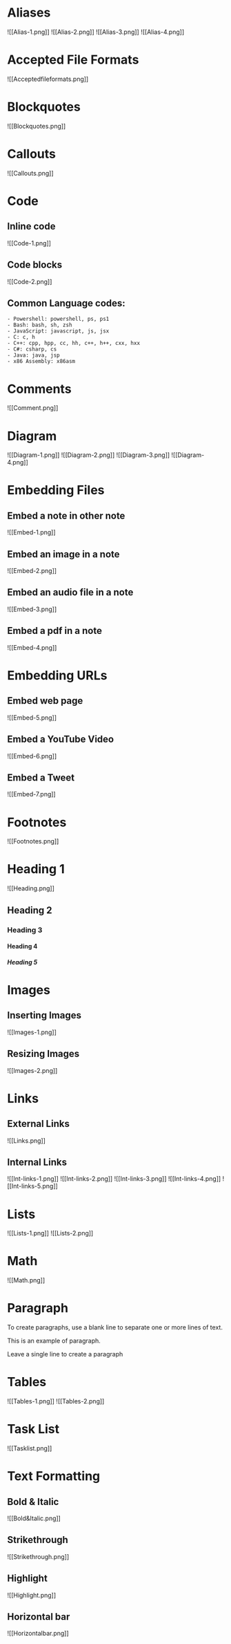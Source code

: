 # Aliases
![[Alias-1.png]]
![[Alias-2.png]]
![[Alias-3.png]]
![[Alias-4.png]]
# Accepted File Formats
![[Acceptedfileformats.png]]
# Blockquotes
![[Blockquotes.png]]

# Callouts
![[Callouts.png]]


# Code 
## Inline code
![[Code-1.png]]

## Code blocks
![[Code-2.png]]

## Common Language codes:
```- Python- python, py, gyp
- Powershell: powershell, ps, ps1
- Bash: bash, sh, zsh
- JavaScript: javascript, js, jsx
- C: c, h
- C++: cpp, hpp, cc, hh, c++, h++, cxx, hxx
- C#: csharp, cs
- Java: java, jsp
- x86 Assembly: x86asm
```

# Comments
![[Comment.png]]

# Diagram

![[Diagram-1.png]]
![[Diagram-2.png]]
![[Diagram-3.png]]
![[Diagram-4.png]]


# Embedding Files

## Embed a note in other note
![[Embed-1.png]]
## Embed an image in a note
![[Embed-2.png]]
## Embed an audio file in a note
![[Embed-3.png]]
## Embed a pdf in a note
![[Embed-4.png]]


# Embedding URLs

## Embed web page
![[Embed-5.png]]
## Embed a YouTube Video
![[Embed-6.png]]
## Embed a Tweet
![[Embed-7.png]]
# Footnotes
![[Footnotes.png]]

# Heading 1
![[Heading.png]]
## Heading 2
### Heading 3
#### Heading 4
##### Heading 5






# Images
## Inserting Images
![[Images-1.png]]

## Resizing Images
![[Images-2.png]]
# Links
## External Links
![[Links.png]]
## Internal Links
![[Int-links-1.png]]
![[Int-links-2.png]]
![[Int-links-3.png]]
![[Int-links-4.png]]
![[Int-links-5.png]]





# Lists
![[Lists-1.png]]
![[Lists-2.png]]
# Math
![[Math.png]]
# Paragraph
To create paragraphs, use a blank line to separate one or more lines of text.

This is an example of paragraph.

Leave a single line to create a paragraph












# Tables
![[Tables-1.png]]
![[Tables-2.png]]
# Task List
![[Tasklist.png]]

# Text Formatting
## Bold & Italic
![[Bold&Italic.png]]

## Strikethrough
![[Strikethrough.png]]
## Highlight
![[Highlight.png]]
## Horizontal bar
![[Horizontalbar.png]]





